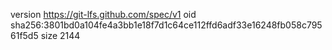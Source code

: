 version https://git-lfs.github.com/spec/v1
oid sha256:3801bd0a104fe4a3bb1e18f7d1c64ce112ffd6adf33e16248fb058c79561f5d5
size 2144
